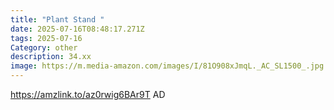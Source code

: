 ```yaml
---
title: "Plant Stand "
date: 2025-07-16T08:48:17.271Z
tags: 2025-07-16
Category: other
description: 34.xx
image: https://m.media-amazon.com/images/I/81O908xJmqL._AC_SL1500_.jpg
---
```

https://amzlink.to/az0rwig6BAr9T
AD